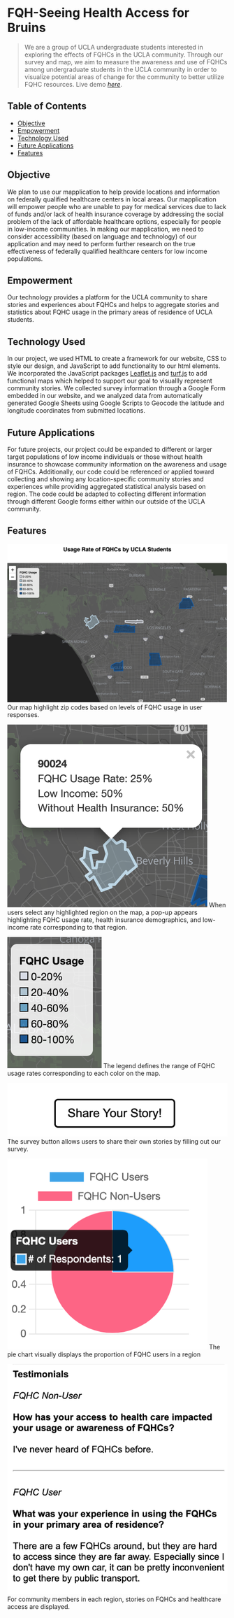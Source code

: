 # FQH-Seeing Health Access for Bruins
> We are a group of UCLA undergraduate students interested in exploring the effects of FQHCs in the UCLA community. Through our survey and map, we aim to measure the awareness and use of FQHCs among undergraduate students in the UCLA community in order to visualize potential areas of change for the community to better utilize FQHC resources.
> Live demo [_here_](https://jamesfalkenroth.github.io/healthcare/index.html). <!-- If you have the project hosted somewhere, include the link here. -->

## Table of Contents
* [Objective](#objective)
* [Empowerment](#empowerment)
* [Technology Used](#technology-used)
* [Future Applications](#future-applications)
* [Features](#features)

## Objective

We plan to use our mapplication to help provide locations and information on federally qualified healthcare centers in local areas. Our mapplication will empower people who are unable to pay for medical services due to lack of funds and/or lack of health insurance coverage by addressing the social problem of the lack of affordable healthcare options, especially for people in low-income communities. In making our mapplication, we need to consider accessibility (based on language and technology) of our application and may need to perform further research on the true effectiveness of federally qualified healthcare centers for low income populations.

## Empowerment

Our technology provides a platform for the UCLA community to share stories and experiences about FQHCs and helps to aggregate stories and statistics about FQHC usage in the primary areas of residence of UCLA students.

## Technology Used

In our project, we used HTML to create a framework for our website, CSS to style our design, and JavaScript to add functionality to our html elements. We incorporated the JavaScript packages [Leaflet.js](https://leafletjs.com/) and [turf.js](https://turfjs.org/) to add functional maps which helped to support our goal to visuallly represent community stories. We collected survey information through a Google Form embedded in our website, and we analyzed data from automatically generated Google Sheets using Google Scripts to Geocode the latitude and longitude coordinates from submitted locations.

## Future Applications

For future projects, our project could be expanded to different or larger target populations of low income individuals or those without health insurance to showcase community information on the awareness and usage of FQHCs. Additionally, our code could be referenced or applied toward collecting and showing any location-specific community stories and experiences while providing aggregated statistical analysis based on region. The code could be adapted to collecting different information through different Google forms either within our outside of the UCLA community.

## Features

![Map](./img/map.png)
Our map highlight zip codes based on levels of FQHC usage in user responses.

![Pop-Up](./img/popup.png)
When users select any highlighted region on the map, a pop-up appears highlighting FQHC usage rate, health insurance demographics, and low-income rate corresponding to that region.

![Legend](./img/legend.png)
The legend defines the range of FQHC usage rates corresponding to each color on the map.

![Survey Button](./img/survey.png)
The survey button allows users to share their own stories by filling out our survey.

![Pie Chart](./img/chart.png)
The pie chart visually displays the proportion of FQHC users in a region

![Testimonials](./img/testimonials.png)
For community members in each region, stories on FQHCs and healthcare access are displayed.